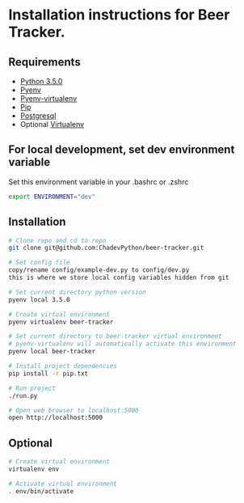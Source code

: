 # Installation instructions for Beer Tracker.

## Requirements

- [Python 3.5.0](https://www.python.org/)
- [Pyenv](https://github.com/yyuu/pyenv)
- [Pyenv-virtualenv](https://github.com/yyuu/pyenv-virtualenv)
- [Pip](https://pip.pypa.io/en/latest/installing.html)
- [Postgresql](https://www.postgresql.org/download/)
- Optional [Virtualenv](https://virtualenv.pypa.io/en/latest/)

## For local development, set dev environment variable

Set this environment variable in your .bashrc or .zshrc
~~~ sh
export ENVIRONMENT="dev"
~~~

## Installation
~~~ sh
# Clone repo and cd to repo
git clone git@github.com:ChadevPython/beer-tracker.git

# Set config file
copy/rename config/example-dev.py to config/dev.py
this is where we store local config variables hidden from git

# Set current directory python version
pyenv local 3.5.0

# Create virtual environment
pyenv virtualenv beer-tracker

# Set current directory to beer-tracker virtual environment
# pyenv-virtualenv will automatically activate this environment
pyenv local beer-tracker

# Install project dependencies
pip install -r pip.txt

# Run project
./run.py

# Open web browser to localhost:5000
open http://localhost:5000
~~~ 

## Optional
~~~ sh
# Create virtual environment
virtualenv env

# Activate virtual environment
. env/bin/activate
~~~
